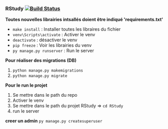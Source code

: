 ### RStudy    [![Build Status](https://app.travis-ci.com/Jessi91/Rstudy.svg?token=L98WEBS8FGkweyEqUq6x&branch=main)](https://app.travis-ci.com/Jessi91/Rstudy)

**Toutes nouvelles librairies intsallés doient être indiqué 'requirements.txt'**
- ```make install``` : Installer toutes les libraires du fichier
- ```venv\Scripts\activate``` : Activer le venv
- ```deactivate``` : désactiver le venv
- ```pip freeze``` : Voir les librairies du venv
- ```py manage.py runserver``` : Run le server


**Pour réaliser des migrations (DB)**
1. ```python manage.py makemigrations``` 
2. ```python manage.py migrate```

**Pour le run le projet**
1. Se mettre dans le path du repo 
2. Activer le venv
3. Se mettre dans le path du projet RStudy => ```cd RStudy```
4. run le server 

**creer un admin**
```py manage.py createsuperuser```
